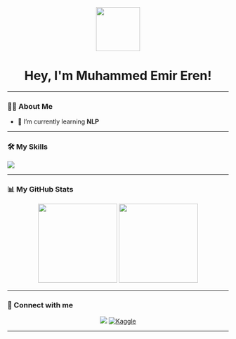 <!-- 
Hi, I'm Muhammed Emir Eren 👋
-->

<div id="header" align="center">
  <img src="https://media3.giphy.com/media/v1.Y2lkPTc5MGI3NjExcjdhMmtsbWQ1enpwZ2V5ZzZqaHNmN3A5MG1qMWM5ZHJ5azRsenZmYyZlcD12MV9pbnRlcm5hbF9naWZfYnlfaWQmY3Q9Zw/nR4L10XlJcSeQ/giphy.gif" width="100"/>
  <h1>
    Hey, I'm Muhammed Emir Eren!
    <br/>
  </h1>
</div>

---

### 👨‍💻 About Me
- 🌱 I’m currently learning **NLP**
---

### 🛠️ My Skills

<p align="left">
  <a href="https://skillicons.dev">
    <img src="https://skillicons.dev/icons?i=java,c++,arduino,tensorflow,pytorch,numpy,python,scikitlearn,pandas,git,vscode,android,jupyter&perline=6" />
  </a>
</p>

---

### 📊 My GitHub Stats

<p align="center">
  <img height="180em" src="https://nirzak-streak-stats.vercel.app/?user=MuhammedEmirEren&theme=dark&hide_border=false"/>
  <img height="180em" src="https://github-readme-stats.vercel.app/api/top-langs/?username=MuhammedEmirEren&layout=compact&langs_count=8&theme=tokyonight"/>
</p>

---

### 🔗 Connect with me

<p align="center">
  <a href="https://www.linkedin.com/in/muhammed-emir-eren-841843246/" target="_blank"><img src="https://img.shields.io/badge/LinkedIn-0077B5?style=for-the-badge&logo=linkedin&logoColor=white" /></a>
  <a href="https://www.kaggle.com/muhammedemireren" target="_blank"/><img src="https://img.shields.io/badge/Kaggle-20BEFF?style=for-the-badge&logo=Kaggle&logoColor=white" alt="Kaggle" /></a>
</p>

---
